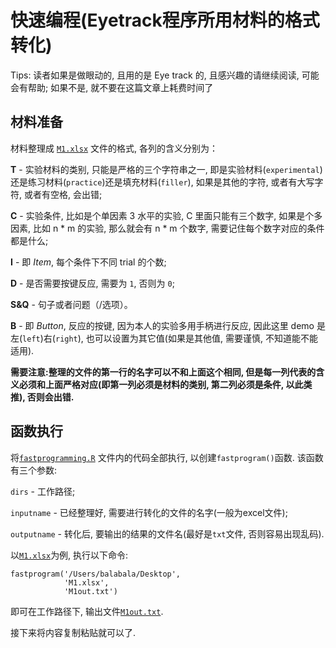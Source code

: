 # 快速编程(Eyetrack程序所用材料的格式转化)
Tips: 读者如果是做眼动的, 且用的是 Eye track 的, 且感兴趣的请继续阅读, 可能会有帮助; 如果不是, 就不要在这篇文章上耗费时间了

## 材料准备
材料整理成 [`M1.xlsx`](https://github.com/usplos/self-programming/raw/master/M1.xlsx) 文件的格式, 各列的含义分别为：

**T** - 实验材料的类别, 只能是严格的三个字符串之一,
即是实验材料(`experimental`)还是练习材料(`practice`)还是填充材料(`filler`),
如果是其他的字符, 或者有大写字符, 或者有空格, 会出错;

**C** - 实验条件, 比如是个单因素 3 水平的实验, C 里面只能有三个数字,
如果是个多因素, 比如 n \* m 的实验, 那么就会有 n \* m 个数字, 需要记住每个数字对应的条件都是什么;

**I** - 即 *Item*, 每个条件下不同 trial 的个数;

**D** - 是否需要按键反应, 需要为 `1`, 否则为 `0`;

**S&Q** - 句子或者问题（/选项）。

**B** - 即 *Button*, 反应的按键, 因为本人的实验多用手柄进行反应,
因此这里 demo 是左(`left`)右(`right`), 也可以设置为其它值(如果是其他值, 需要谨慎, 不知道能不能适用).

**需要注意:整理的文件的第一行的名字可以不和上面这个相同,
但是每一列代表的含义必须和上面严格对应(即第一列必须是材料的类别, 第二列必须是条件, 以此类推), 否则会出错.**

## 函数执行
将[`fastprogramming.R`](https://github.com/usplos/self-programming/blob/master/fastprogramming.R)
文件内的代码全部执行, 以创建`fastprogram()`函数. 该函数有三个参数:

`dirs` - 工作路径;

`inputname` - 已经整理好, 需要进行转化的文件的名字(一般为excel文件);

`outputname` - 转化后, 要输出的结果的文件名(最好是`txt`文件, 否则容易出现乱码).

以[`M1.xlsx`](https://github.com/usplos/self-programming/raw/master/M1.xlsx)为例, 执行以下命令:
```
fastprogram('/Users/balabala/Desktop',
            'M1.xlsx',
            'M1out.txt')
```

即可在工作路径下, 输出文件[`M1out.txt`](https://github.com/usplos/self-programming/blob/master/M1out.txt).

接下来将内容复制粘贴就可以了.
